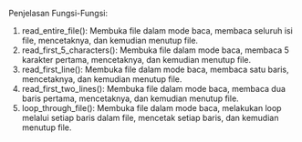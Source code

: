 Penjelasan Fungsi-Fungsi:
1. read_entire_file(): Membuka file dalam mode baca, membaca seluruh isi file, mencetaknya, dan kemudian menutup file.
2. read_first_5_characters(): Membuka file dalam mode baca, membaca 5 karakter pertama, mencetaknya, dan kemudian menutup file.
3. read_first_line(): Membuka file dalam mode baca, membaca satu baris, mencetaknya, dan kemudian menutup file.
4. read_first_two_lines(): Membuka file dalam mode baca, membaca dua baris pertama, mencetaknya, dan kemudian menutup file.
5. loop_through_file(): Membuka file dalam mode baca, melakukan loop melalui setiap baris dalam file, mencetak setiap baris, dan kemudian menutup file.
